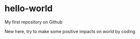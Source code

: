 # hello-world
My first repository on Github

New here, try to make some positive impacts on world by coding
